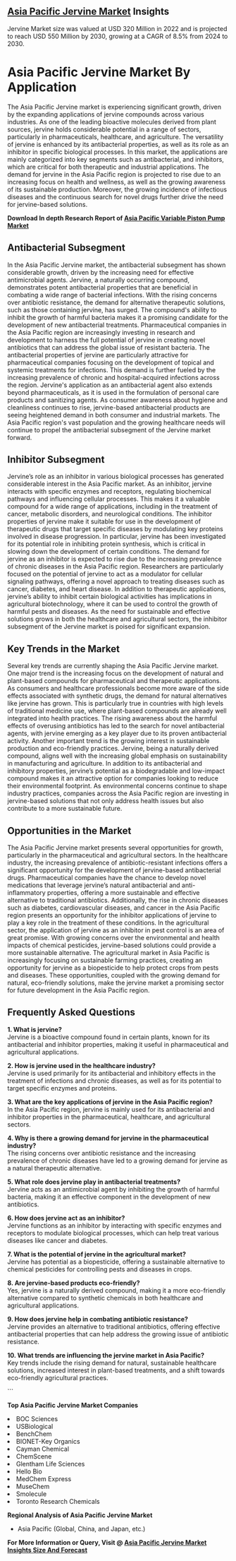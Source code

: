 <h2><a href="https://www.verifiedmarketreports.com/download-sample/?rid=465258&amp;utm_source=Github-Feb&amp;utm_medium=225" target="_blank">Asia Pacific Jervine Market</a> Insights</h2><p>Jervine Market size was valued at USD 320 Million in 2022 and is projected to reach USD 550 Million by 2030, growing at a CAGR of 8.5% from 2024 to 2030.</p><p><h1>Asia Pacific Jervine Market By Application</h1> <p>The Asia Pacific Jervine market is experiencing significant growth, driven by the expanding applications of jervine compounds across various industries. As one of the leading bioactive molecules derived from plant sources, jervine holds considerable potential in a range of sectors, particularly in pharmaceuticals, healthcare, and agriculture. The versatility of jervine is enhanced by its antibacterial properties, as well as its role as an inhibitor in specific biological processes. In this market, the applications are mainly categorized into key segments such as antibacterial, and inhibitors, which are critical for both therapeutic and industrial applications. The demand for jervine in the Asia Pacific region is projected to rise due to an increasing focus on health and wellness, as well as the growing awareness of its sustainable production. Moreover, the growing incidence of infectious diseases and the continuous search for novel drugs further drive the need for jervine-based solutions. <p><strong>Download In depth Research Report of <a href="https://www.verifiedmarketreports.com/download-sample/?rid=236118&amp;utm_source=Pulse-Dec&amp;utm_medium=225" target="_blank">Asia Pacific Variable Piston Pump Market</a></strong></p></p> <h2>Antibacterial Subsegment</h2> <p>In the Asia Pacific Jervine market, the antibacterial subsegment has shown considerable growth, driven by the increasing need for effective antimicrobial agents. Jervine, a naturally occurring compound, demonstrates potent antibacterial properties that are beneficial in combating a wide range of bacterial infections. With the rising concerns over antibiotic resistance, the demand for alternative therapeutic solutions, such as those containing jervine, has surged. The compound's ability to inhibit the growth of harmful bacteria makes it a promising candidate for the development of new antibacterial treatments. Pharmaceutical companies in the Asia Pacific region are increasingly investing in research and development to harness the full potential of jervine in creating novel antibiotics that can address the global issue of resistant bacteria. The antibacterial properties of jervine are particularly attractive for pharmaceutical companies focusing on the development of topical and systemic treatments for infections. This demand is further fueled by the increasing prevalence of chronic and hospital-acquired infections across the region. Jervine's application as an antibacterial agent also extends beyond pharmaceuticals, as it is used in the formulation of personal care products and sanitizing agents. As consumer awareness about hygiene and cleanliness continues to rise, jervine-based antibacterial products are seeing heightened demand in both consumer and industrial markets. The Asia Pacific region's vast population and the growing healthcare needs will continue to propel the antibacterial subsegment of the Jervine market forward. <h2>Inhibitor Subsegment</h2> <p>Jervine’s role as an inhibitor in various biological processes has generated considerable interest in the Asia Pacific market. As an inhibitor, jervine interacts with specific enzymes and receptors, regulating biochemical pathways and influencing cellular processes. This makes it a valuable compound for a wide range of applications, including in the treatment of cancer, metabolic disorders, and neurological conditions. The inhibitor properties of jervine make it suitable for use in the development of therapeutic drugs that target specific diseases by modulating key proteins involved in disease progression. In particular, jervine has been investigated for its potential role in inhibiting protein synthesis, which is critical in slowing down the development of certain conditions. The demand for jervine as an inhibitor is expected to rise due to the increasing prevalence of chronic diseases in the Asia Pacific region. Researchers are particularly focused on the potential of jervine to act as a modulator for cellular signaling pathways, offering a novel approach to treating diseases such as cancer, diabetes, and heart disease. In addition to therapeutic applications, jervine’s ability to inhibit certain biological activities has implications in agricultural biotechnology, where it can be used to control the growth of harmful pests and diseases. As the need for sustainable and effective solutions grows in both the healthcare and agricultural sectors, the inhibitor subsegment of the Jervine market is poised for significant expansion. <h2>Key Trends in the Market</h2> <p>Several key trends are currently shaping the Asia Pacific Jervine market. One major trend is the increasing focus on the development of natural and plant-based compounds for pharmaceutical and therapeutic applications. As consumers and healthcare professionals become more aware of the side effects associated with synthetic drugs, the demand for natural alternatives like jervine has grown. This is particularly true in countries with high levels of traditional medicine use, where plant-based compounds are already well integrated into health practices. The rising awareness about the harmful effects of overusing antibiotics has led to the search for novel antibacterial agents, with jervine emerging as a key player due to its proven antibacterial activity. Another important trend is the growing interest in sustainable production and eco-friendly practices. Jervine, being a naturally derived compound, aligns well with the increasing global emphasis on sustainability in manufacturing and agriculture. In addition to its antibacterial and inhibitory properties, jervine’s potential as a biodegradable and low-impact compound makes it an attractive option for companies looking to reduce their environmental footprint. As environmental concerns continue to shape industry practices, companies across the Asia Pacific region are investing in jervine-based solutions that not only address health issues but also contribute to a more sustainable future. <h2>Opportunities in the Market</h2> <p>The Asia Pacific Jervine market presents several opportunities for growth, particularly in the pharmaceutical and agricultural sectors. In the healthcare industry, the increasing prevalence of antibiotic-resistant infections offers a significant opportunity for the development of jervine-based antibacterial drugs. Pharmaceutical companies have the chance to develop novel medications that leverage jervine’s natural antibacterial and anti-inflammatory properties, offering a more sustainable and effective alternative to traditional antibiotics. Additionally, the rise in chronic diseases such as diabetes, cardiovascular diseases, and cancer in the Asia Pacific region presents an opportunity for the inhibitor applications of jervine to play a key role in the treatment of these conditions. In the agricultural sector, the application of jervine as an inhibitor in pest control is an area of great promise. With growing concerns over the environmental and health impacts of chemical pesticides, jervine-based solutions could provide a more sustainable alternative. The agricultural market in Asia Pacific is increasingly focusing on sustainable farming practices, creating an opportunity for jervine as a biopesticide to help protect crops from pests and diseases. These opportunities, coupled with the growing demand for natural, eco-friendly solutions, make the jervine market a promising sector for future development in the Asia Pacific region. <h2>Frequently Asked Questions</h2> <p><strong>1. What is jervine?</strong><br>Jervine is a bioactive compound found in certain plants, known for its antibacterial and inhibitor properties, making it useful in pharmaceutical and agricultural applications.</p> <p><strong>2. How is jervine used in the healthcare industry?</strong><br>Jervine is used primarily for its antibacterial and inhibitory effects in the treatment of infections and chronic diseases, as well as for its potential to target specific enzymes and proteins.</p> <p><strong>3. What are the key applications of jervine in the Asia Pacific region?</strong><br>In the Asia Pacific region, jervine is mainly used for its antibacterial and inhibitor properties in the pharmaceutical, healthcare, and agricultural sectors.</p> <p><strong>4. Why is there a growing demand for jervine in the pharmaceutical industry?</strong><br>The rising concerns over antibiotic resistance and the increasing prevalence of chronic diseases have led to a growing demand for jervine as a natural therapeutic alternative.</p> <p><strong>5. What role does jervine play in antibacterial treatments?</strong><br>Jervine acts as an antimicrobial agent by inhibiting the growth of harmful bacteria, making it an effective component in the development of new antibiotics.</p> <p><strong>6. How does jervine act as an inhibitor?</strong><br>Jervine functions as an inhibitor by interacting with specific enzymes and receptors to modulate biological processes, which can help treat various diseases like cancer and diabetes.</p> <p><strong>7. What is the potential of jervine in the agricultural market?</strong><br>Jervine has potential as a biopesticide, offering a sustainable alternative to chemical pesticides for controlling pests and diseases in crops.</p> <p><strong>8. Are jervine-based products eco-friendly?</strong><br>Yes, jervine is a naturally derived compound, making it a more eco-friendly alternative compared to synthetic chemicals in both healthcare and agricultural applications.</p> <p><strong>9. How does jervine help in combating antibiotic resistance?</strong><br>Jervine provides an alternative to traditional antibiotics, offering effective antibacterial properties that can help address the growing issue of antibiotic resistance.</p> <p><strong>10. What trends are influencing the jervine market in Asia Pacific?</strong><br>Key trends include the rising demand for natural, sustainable healthcare solutions, increased interest in plant-based treatments, and a shift towards eco-friendly agricultural practices.</p> ```</p><p><strong>Top Asia Pacific Jervine Market Companies</strong></p><div data-test-id=""><p><li>BOC Sciences</li><li> USBiological</li><li> BenchChem</li><li> BIONET-Key Organics</li><li> Cayman Chemical</li><li> ChemScene</li><li> Glentham Life Sciences</li><li> Hello Bio</li><li> MedChem Express</li><li> MuseChem</li><li> Smolecule</li><li> Toronto Research Chemicals</li></p><div><strong>Regional Analysis of&nbsp;Asia Pacific Jervine Market</strong></div><ul><li dir="ltr"><p dir="ltr">Asia Pacific (Global, China, and Japan, etc.)</p></li></ul><p><strong>For More Information or Query, Visit @&nbsp;</strong><strong><a href="https://www.verifiedmarketreports.com/product/jervine-market/?utm_source=Github-Feb&amp;utm_medium=225" target="_blank">Asia Pacific Jervine Market Insights Size And Forecast</a></strong></p></div><h2>&nbsp;</h2><div data-test-id="">&nbsp;</div>
